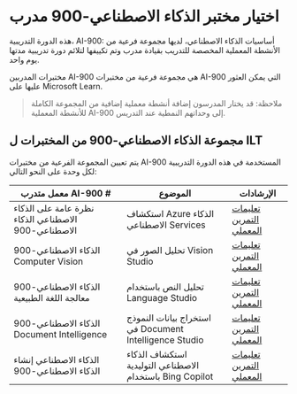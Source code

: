 # اختيار مختبر الذكاء الاصطناعي-900 مدرب

هذه الدورة التدريبية، AI-900: أساسيات الذكاء الاصطناعي، لديها مجموعة فرعية من الأنشطة المعملية المخصصة للتدريب بقيادة مدرب وتم تكييفها لتلائم دورة تدريبية مدتها يوم واحد.

مختبرات المدربين AI-900 هي مجموعة فرعية من مختبرات AI-900 التي يمكن العثور عليها على Microsoft Learn.

> ملاحظة: قد يختار المدرسون إضافة أنشطة معملية إضافية من المجموعة الكاملة للأنشطة المعملية AI-900 إلى وحداتهم النمطية عند التدريس.

## مجموعة الذكاء الاصطناعي-900 من المختبرات ل ILT

يتم تعيين المجموعة الفرعية من مختبرات AI-900 المستخدمة في هذه الدورة التدريبية لكل وحدة على النحو التالي: 

| معمل متدرب AI-900 # | الموضوع | الإرشادات |
| --- | --- | --- |
| نظرة عامة على الذكاء الاصطناعي الذكاء الاصطناعي-900 | استكشاف Azure الذكاء الاصطناعي Services | [تعليمات التمرين المعملي](https://go.microsoft.com/fwlink/?linkid=2250253) |
| الذكاء الاصطناعي-900 Computer Vision | تحليل الصور في Vision Studio | [تعليمات التمرين المعملي](https://go.microsoft.com/fwlink/?linkid=2250145) |
| الذكاء الاصطناعي-900 معالجة اللغة الطبيعية | تحليل النص باستخدام Language Studio | [تعليمات التمرين المعملي](https://go.microsoft.com/fwlink/?linkid=2250314) |
| الذكاء الاصطناعي-900 Document Intelligence | استخراج بيانات النموذج في Document Intelligence Studio | [تعليمات التمرين المعملي](https://go.microsoft.com/fwlink/?linkid=2250315) |
| الذكاء الاصطناعي إنشاء الذكاء الاصطناعي-900 | استكشاف الذكاء الاصطناعي التوليدية باستخدام Bing Copilot | [تعليمات التمرين المعملي](https://go.microsoft.com/fwlink/?linkid=2249955) |


